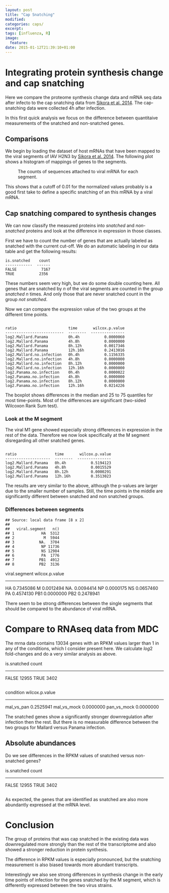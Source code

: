 ```yaml
---
layout: post
title: "Cap Snatching"
modified:
categories: caps/
excerpt:
tags: [influenza, R]
image:
  feature:
date: 2015-01-12T21:39:10+01:00
---
```


# Integrating protein synthesis change and cap snatching

Here we compare the proteome synthesis change data and mRNA seq data after infecto to the cap snatching data from [Sikora et al. 2014](http://www.nature.com/srep/2014/140826/srep06181/full/srep06181.html). The cap-snatching data were collected 4h after infection.

In this first quick analysis we focus on the difference between quantitaive measurements of the snatched and non-snatched genes.




## Comparisons

We begin by loading the dataset of host mRNAs that have been mapped to the viral
segments of IAV H2N3 by [Sikora et al. 2014](http://www.nature.com/srep/2014/140826/srep06181/full/srep06181.html). The following plot shows a histogram of mappings of genes to the segments.

<figure>
<img src="/images/caps_files/figure-html/load_caps-1.png" title="" alt="" style="display: block; margin: auto;" />
<figcaption>
The counts of sequences attached to viral mRNA for each segment.
</figcaption>
</figure>

This shows that a cutoff of $0.01$ for the normalized values probably
is a good first take to define a specific snatching of an this mRNA by a viral mRNA.



## Cap snatching compared to synthesis changes

We can now classify the measured proteins into *snatched* and *non-snatched* proteins and
look at the difference in expression in those classes.



First we have to count the number of genes that are actually labeled as snatched with the current cut-off.
We do an automatic labeling in our data table and get the following results:

```
is.snatched    count
------------  ------
FALSE           7167
TRUE           2356
```

These numbers seem very high, but we do some double counting here.
All genes that are snatched by *n* of the viral segments are counted in the group
*snatched* *n* times. And only those that are never snatched count in
the group *not snatched*.



Now we can compare the expression value of the two groups at the different time points.

<figure>
<img src="/images/caps_files/figure-html/mdccapsboxplot-1.png" title="" alt="" style="display: block; margin: auto;" />
</figure>

```
ratio                       time       wilcox.p.value
--------------------------  --------  ---------------
log2.Mallard.Panama         0h.4h           0.0000060
log2.Mallard.Panama         4h.8h           0.0000000
log2.Mallard.Panama         8h.12h          0.0017346
log2.Mallard.Panama         12h.16h         0.2413016
log2.Mallard.no.infection   0h.4h           0.1156335
log2.Mallard.no.infection   4h.8h           0.0000000
log2.Mallard.no.infection   8h.12h          0.0000000
log2.Mallard.no.infection   12h.16h         0.0000000
log2.Panama.no.infection    0h.4h           0.0000022
log2.Panama.no.infection    4h.8h           0.0000000
log2.Panama.no.infection    8h.12h          0.0000000
log2.Panama.no.infection    12h.16h         0.0214226
```

The boxplot shows differences in the median and 25 to 75 quantiles for most time-points.
Most of the differences are significant (two-sided Wilcoxon Rank Sum test).

### Look at the M segment

The viral M1 gene showed especially strong differences in expression in the rest of the data.
Therefore we now look specifically at the M segment disregarding all other snatched genes.

<img src="/images/caps_files/figure-html/mdccapsboxplotM-1.png" title="" alt="" style="display: block; margin: auto;" />

```
ratio                 time       wilcox.p.value
--------------------  --------  ---------------
log2.Mallard.Panama   0h.4h           0.5194123
log2.Mallard.Panama   4h.8h           0.0015529
log2.Mallard.Panama   8h.12h          0.0000291
log2.Mallard.Panama   12h.16h         0.3513023
```

The results are very similar to the above, although the p-values are larger due to the smaller number of samples.
Still, the time points in the middle are significantly different between snatched and non snatched groups.

### Differences between segments


```
## Source: local data frame [8 x 2]
##
##   viral.segment   n()
## 1            HA  5312
## 2             M  5944
## 3           NA.  3704
## 4            NP 11736
## 5            NS 12984
## 6            PA  1776
## 7           PB1  4912
## 8           PB2  3136
```


viral.segment    wilcox.p.value
--------------  ---------------
HA                    0.7345086
M                     0.0012494
NA.                   0.0094414
NP                    0.0000175
NS                    0.0657460
PA                    0.4574130
PB1                   0.0000000
PB2                   0.2478941

There seem to be strong differences between the single segments that should be compared to the
abundance of viral mRNA.

# Compare to RNAseq data from MDC



The mrna data contains 13034 genes with an RPKM values larger than 1 in any of the conditions, which I consider
present here. We calculate $log2$ fold-changes and do a very similar analysis as above.




is.snatched    count
------------  ------
FALSE          12955
TRUE           3402

<img src="/images/caps_files/figure-html/mdccapsboxplot_mrna-1.png" title="" alt="" style="display: block; margin: auto;" />


condition      wilcox.p.value
------------  ---------------
mal_vs_pan          0.2525941
mal_vs_mock         0.0000000
pan_vs_mock         0.0000000

The snatched genes show a significantly stronger downregulation after infection then the rest. But there is no
measurable difference between the two groups for Mallard versus Panama infection.

## Absolute abundances

Do we see differences in the RPKM values of snatched versus non-snatched genes?



is.snatched    count
------------  ------
FALSE          12955
TRUE           3402

<img src="/images/caps_files/figure-html/mdccapsboxplot_mrna_rpkm-1.png" title="" alt="" style="display: block; margin: auto;" />

As expected, the genes that are identified as snatched are also more abundantly
expressed at the mRNA level.

# Conclusion

The group of proteins that was cap snatched in the existing data
was downregulated more strongly than the rest of the transcriptome and also showed a stronger reduction
in protein synthesis.

The difference in RPKM values is especially pronounced, but the snatching measurement is also biased towards more
abundant transcripts.

Interestingly we also see strong differences in synthesis change in the early time points of infection for the genes snatched by the M segment,
which is differently expressed between the two virus strains.
